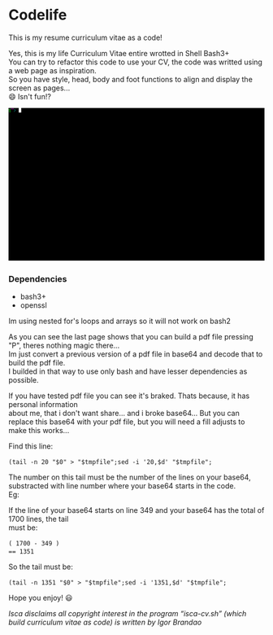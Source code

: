 # Codelife
This is my resume curriculum vitae as a code!  
  
Yes, this is my life Curriculum Vitae entire wrotted in Shell Bash3+  
You can try to refactor this code to use your CV, the code was writted using a web page as inspiration.  
So you have style, head, body and foot functions to align and display the screen as pages...  
:smile: Isn't fun!?   
  
![](gif/isca-cv.gif?raw=true)
  
### Dependencies
  
  * bash3+
  * openssl
  
Im using nested for's loops and arrays so it will not work on bash2  
  
As you can see the last page shows that you can build a pdf file pressing "P", theres nothing magic there...  
Im just convert a previous version of a pdf file in base64 and decode that to build the pdf file.  
I builded in that way to use only bash and have lesser dependencies as possible.  
  
If you have tested pdf file you can see it's braked. Thats because, it has personal information  
about me, that i don't want share... and i broke base64... But you can replace this base64 with your pdf file, but you will need a fill adjusts to make this works...  
  
Find this line:  
```
(tail -n 20 "$0" > "$tmpfile";sed -i '20,$d' "$tmpfile";
```
The number on this tail must be the number of the lines on your base64, substracted with line number where your base64 starts in the code.  
Eg:  
  
If the line of your base64 starts on line 349 and your base64 has the total of 1700 lines, the tail  
must be:  
  
```
( 1700 - 349 ) 
== 1351
```

So the tail must be:

```
(tail -n 1351 "$0" > "$tmpfile";sed -i '1351,$d' "$tmpfile";
```
  
  
Hope you enjoy! :smiley:
  
_Isca disclaims all copyright interest in the program “isca-cv.sh” (which build curriculum vitae as code) is written by Igor Brandao_  
  
